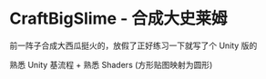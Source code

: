 # CraftBigSlime - 合成大史莱姆
前一阵子合成大西瓜挺火的，放假了正好练习一下就写了个 Unity 版的

熟悉 Unity 基流程 + 熟悉 Shaders (方形贴图映射为圆形)
